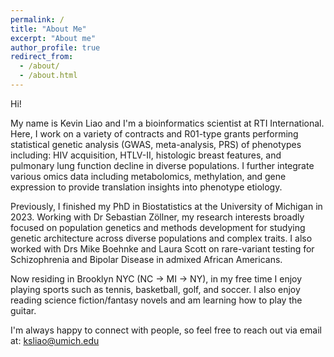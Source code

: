 ```yaml
---
permalink: /
title: "About Me"
excerpt: "About me"
author_profile: true
redirect_from: 
  - /about/
  - /about.html
---
```


Hi! 

My name is Kevin Liao and I'm a bioinformatics scientist at RTI International. Here, I work on a variety of contracts and R01-type grants performing statistical genetic analysis (GWAS, meta-analysis, PRS) of phenotypes including: HIV acquisition, HTLV-II, histologic breast features, and pulmonary lung function decline in diverse populations. I further integrate various omics data including metabolomics, methylation, and gene expression to provide translation insights into phenotype etiology.  

Previously, I finished my PhD in Biostatistics at the University of Michigan in 2023. Working with Dr Sebastian Zöllner, my research interests broadly focused on population genetics and methods development for studying genetic architecture across diverse populations and complex traits. I also worked with Drs Mike Boehnke and Laura Scott on rare-variant testing for Schizophrenia and Bipolar Disease in admixed African Americans.

Now residing in Brooklyn NYC (NC -> MI -> NY), in my free time I enjoy playing sports such as tennis, basketball, golf, and soccer. I also enjoy reading science fiction/fantasy novels and am learning how to play the guitar. 

I'm always happy to connect with people, so feel free to reach out via email at: ksliao@umich.edu
